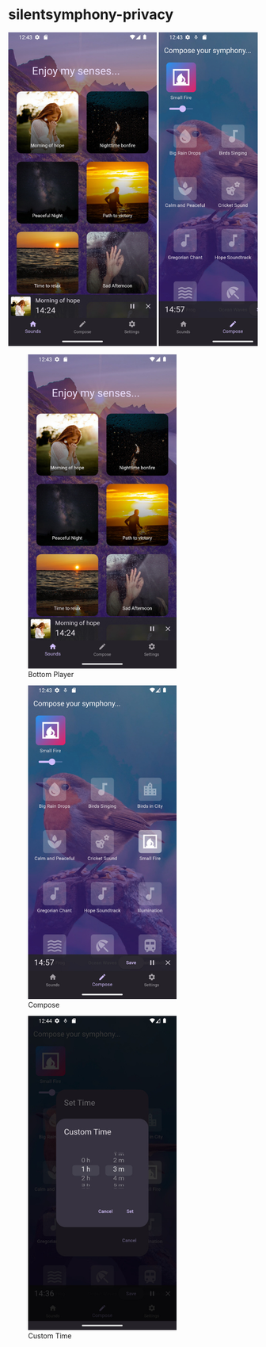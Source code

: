 # silentsymphony-privacy
<div style="overflow-x: scroll; white-space: nowrap;">
  <img src="https://github.com/dev3win/silentsymphony-privacy/blob/main/Screenshots/bottom-player.jpg" alt="Bottom Player" style="display: inline-block; width: 300px;">
  <img src="https://github.com/dev3win/silentsymphony-privacy/blob/main/Screenshots/compose.jpg" alt="Compose" style="display: inline-block; width: 300px;">
  <img src="https://github.com/dev3win/silentsymphony-privacy/blob/main/Screenshots/custom-time.jpg" alt="Custom Time" style="display: inline-block; width: 300px;">
  <img src="https://github.com/dev3win/silentsymphony-privacy/blob/main/Screenshots/fullpage-player.jpg" alt="Full Page Player" style="display: inline-block; width: 300px;">
  <img src="https://github.com/dev3win/silentsymphony-privacy/blob/main/Screenshots/reset-data.jpg" alt="Reset Data" style="display: inline-block; width: 300px;">
  <img src="https://github.com/dev3win/silentsymphony-privacy/blob/main/Screenshots/set-time.jpg" alt="Set Time" style="display: inline-block; width: 300px;">
</div>
<div style="overflow-x: scroll; white-space: nowrap;">
  <figure>
    <img src="https://github.com/dev3win/silentsymphony-privacy/blob/main/Screenshots/bottom-player.jpg" alt="Bottom Player" style="display: inline-block; width: 300px;">
    <figcaption>Bottom Player</figcaption>
  </figure>
  <figure>
    <img src="https://github.com/dev3win/silentsymphony-privacy/blob/main/Screenshots/compose.jpg" alt="Compose" style="display: inline-block; width: 300px;">
    <figcaption>Compose</figcaption>
  </figure>
  <figure>
    <img src="https://github.com/dev3win/silentsymphony-privacy/blob/main/Screenshots/custom-time.jpg" alt="Custom Time" style="display: inline-block; width: 300px;">
    <figcaption>Custom Time</figcaption>
  </figure>
</div>
